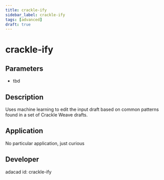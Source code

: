 ```yaml
---
title: crackle-ify
sidebar_label: crackle-ify
tags: [advanced]
draft: true
---
```

# crackle-ify
<!--![file](./img/crackle-ify.png)-->
## Parameters
- tbd
## Description
Uses machine learning to edit the input draft based on common patterns found in a set of Crackle Weave drafts.
## Application
No particular application, just curious
## Developer
adacad id: crackle-ify
